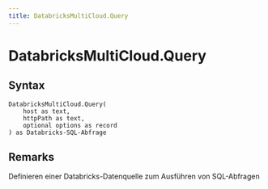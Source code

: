 ```yaml
---
title: DatabricksMultiCloud.Query
---
```


# DatabricksMultiCloud.Query



## Syntax

```powerquery
DatabricksMultiCloud.Query(
    host as text,
    httpPath as text,
    optional options as record
) as Databricks-SQL-Abfrage
```


## Remarks

Definieren einer Databricks-Datenquelle zum Ausführen von SQL-Abfragen


